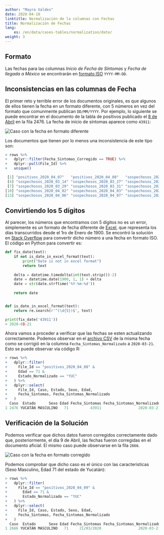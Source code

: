```yaml
---
author: "Mayra Valdes"
date: 2020-04-10
linktitle: Normalización de la columnas con Fechas 
title: Normalización de Fechas
lang:
    es: /en/data/cases-tables/normalization/date/
weight: 3
---
```


## Formato
Las fechas para las columnas _Inicio de Fecha de Síntomas_ y _Fecha de llegada a México_ se encontrarán en [formato ISO](https://www.iso.org/iso-8601-date-and-time-format.html) `YYYY-MM-DD`.


## Inconsistencias en las columnas de Fecha

El primer reto y terrible error de los documentos originales, es que algunos de ellos tienen la fecha en un formato diferente, con 5 números en vez del formato que comunmente publican `DD/MM/YYYY`. Por ejemplo, lo siguiente se puede encontrar en el documento de la tabla de positivos publicado el [8 de Abril](https://datos.covid19in.mx/tablas-diarias/positivos/202004/20200408.pdf) en la fila 2476. La fecha de inicio de síntomas aparece como `43911`:

![Caso con la fecha en formato diferente](/images/metodologia/caso01.png)

Los documentos que tienen por lo menos una inconsistencia de este tipo son:
```r
> rows %>% 
+   dplyr::filter(Fecha_Sintomas_Corregido == TRUE) %>% 
+   dplyr::pull(File_Id) %>% 
+   unique()

 [1] "positivos_2020_04_07"   "positivos_2020_04_08"   "sospechosos_2020_03_13"
 [4] "sospechosos_2020_03_14" "sospechosos_2020_03_27" "sospechosos_2020_03_28"
 [7] "sospechosos_2020_03_29" "sospechosos_2020_03_31" "sospechosos_2020_04_01"
[10] "sospechosos_2020_04_02" "sospechosos_2020_04_03" "sospechosos_2020_04_04"
[13] "sospechosos_2020_04_06" "sospechosos_2020_04_07" "sospechosos_2020_04_08"
```

## Convirtiendo los 5 dígitos 

Al parecer, los números que encontramos con 5 dígitos no es un error, simplemente es un formato de fecha diferente de [Excel](https://gizmokid2005.com/2013/05/convert-excel-5-digit-serial-date-numbers-to-date), que representa los días transcurridos desde el 1ro de Enero de 1900. Se encontró la solución en [Stack Overflow](https://stackoverflow.com/questions/14271791/converting-date-formats-python-unusual-date-formats-extract-ymd/30058862#30058862) para convertir dicho número a una fecha en formato ISO. El código en Python para convertir es:

```Python
def fix_date(text):
    if not is_date_in_excel_format(text):
        print("Date is not in excel format")
        return text
    
    delta = datetime.timedelta(int(text.strip())-2)
    date = datetime.date(1900, 1, 1) + delta
    date = str(date.strftime('%Y-%m-%d'))
    
    return date


def is_date_in_excel_format(text):
    return re.search(r'^(\d{5})$', text)

print(fix_date('43911'))
> 2020-03-21
```

Ahora vamos a proceder a verificar que las fechas se esten actualizando correctamente. Podemos observar en el [archivo CSV](https://datos.covid19in.mx/tablas-diarias/positivos/202004/20200408.csv) de la misma fecha como se corrigió en la columna `Fecha_Sintomas_Normalizado` a `2020-03-21`. Esto se puede observar via código R:
```r
> rows %>%
+   dplyr::filter(
+     File_Id == "positivos_2020_04_08" &
+     Edad == 71 & 
+     Estado_Normalizado == "YUC"
+   ) %>%
+   dplyr::select(
+     File_Id, Caso, Estado, Sexo, Edad, 
+     Fecha_Sintomas, Fecha_Sintomas_Normalizado
+   )
  Caso  Estado      Sexo Edad Fecha_Sintomas Fecha_Sintomas_Normalizado
1 2476 YUCATÁN MASCULINO   71          43911                 2020-03-21
```


## Verificación de la Solución
Podemos verificar que dichos datos fueron corregidos correctamente dado que, posteriormente, el día 9 de Abril, las fechas fueron corregidas en el documento aficial. El mismo caso puede observarse en la fila `2666`. 

![Caso con la fecha en formato corregido](/images/metodologia/caso02.png)

Podemos comprobar que dicho caso es el único con las caracteristicas (Sexo Masculino, Edad 71 del estado de Yucatán):
```r
> rows %>%
+   dplyr::filter(
+     File_Id == "positivos_2020_04_09" &
+       Edad == 71 & 
+       Estado_Normalizado == "YUC"
+   ) %>%
+   dplyr::select(
+     File_Id, Caso, Estado, Sexo, Edad, 
+     Fecha_Sintomas, Fecha_Sintomas_Normalizado
+   )
  Caso  Estado      Sexo Edad Fecha_Sintomas Fecha_Sintomas_Normalizado
1 2666 YUCATÁN MASCULINO   71     21/03/2020                 2020-03-21
```
